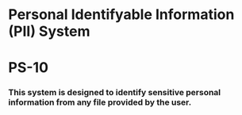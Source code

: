 # Personal Identifyable Information (PII) System
# PS-10
<h3> This system is designed to identify sensitive personal information from any file provided by the user. </h3>
